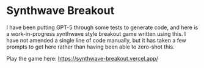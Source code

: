 # Synthwave Breakout

I have been putting GPT-5 through some tests to generate code, and here is a work-in-progress synthwave style breakout game written using this.  I have not amended a single line of code manually, but it has taken a few prompts to get here rather than having been able to zero-shot this.

Play the game here: https://synthwave-breakout.vercel.app/
